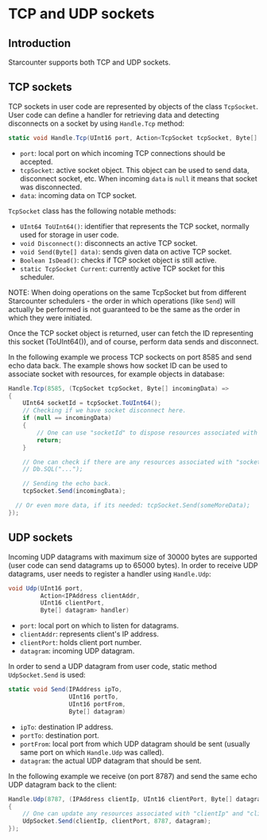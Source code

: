 # TCP and UDP sockets

## Introduction

Starcounter supports both TCP and UDP sockets.

## TCP sockets

TCP sockets in user code are represented by objects of the class `TcpSocket`. User code can define a handler for retrieving data and detecting disconnects on a socket by using `Handle.Tcp` method:

```csharp
static void Handle.Tcp(UInt16 port, Action<TcpSocket tcpSocket, Byte[] data> handler);
```

* `port`: local port on which incoming TCP connections should be accepted.
* `tcpSocket`: active socket object. This object can be used to send data, disconnect socket, etc. When incoming `data` is `null` it means that socket was disconnected.
* `data`: incoming data on TCP socket.

`TcpSocket` class has the following notable methods:

* `UInt64 ToUInt64()`: identifier that represents the TCP socket, normally used for storage in user code.
* `void Disconnect()`: disconnects an active TCP socket.
* `void Send(Byte[] data)`: sends given data on active TCP socket.
* `Boolean IsDead()`: checks if TCP socket object is still active.
* `static TcpSocket Current`: currently active TCP socket for this scheduler.

NOTE: When doing operations on the same TcpSocket but from different Starcounter schedulers - the order in which operations \(like `Send`\) will actually be performed is not guaranteed to be the same as the order in which they were initiated.

Once the TCP socket object is returned, user can fetch the ID representing this socket \(ToUInt64\(\)\), and of course, perform data sends and disconnect.

In the following example we process TCP sockects on port 8585 and send echo data back. The example shows how socket ID can be used to associate socket with resources, for example objects in database:

```csharp
Handle.Tcp(8585, (TcpSocket tcpSocket, Byte[] incomingData) =>
{
    UInt64 socketId = tcpSocket.ToUInt64();
    // Checking if we have socket disconnect here.
    if (null == incomingData)
    {
        // One can use "socketId" to dispose resources associated with this socket.
        return;
    }

    // One can check if there are any resources associated with "socketId" and otherwise create them.
    // Db.SQL("...");

    // Sending the echo back.
    tcpSocket.Send(incomingData);

  // Or even more data, if its needed: tcpSocket.Send(someMoreData);
});
```

## UDP sockets

Incoming UDP datagrams with maximum size of 30000 bytes are supported \(user code can send datagrams up to 65000 bytes\). In order to receive UDP datagrams, user needs to register a handler using `Handle.Udp`:

```csharp
void Udp(UInt16 port,
         Action<IPAddress clientAddr,
         UInt16 clientPort,
         Byte[] datagram> handler)
```

* `port`: local port on which to listen for datagrams.
* `clientAddr`: represents client's IP address.
* `clientPort`: holds client port number.
* `datagram`: incoming UDP datagram.

In order to send a UDP datagram from user code, static method `UdpSocket.Send` is used:

```csharp
static void Send(IPAddress ipTo,
                 UInt16 portTo,
                 UInt16 portFrom,
                 Byte[] datagram)
```

* `ipTo`: destination IP address.
* `portTo`: destination port.
* `portFrom`: local port from which UDP datagram should be sent \(usually same port on which `Handle.Udp` was called\).
* `datagram`: the actual UDP datagram that should be sent.

In the following example we receive \(on port 8787\) and send the same echo UDP datagram back to the client:

```csharp
Handle.Udp(8787, (IPAddress clientIp, UInt16 clientPort, Byte[] datagram) =>
{    
    // One can update any resources associated with "clientIp" and "clientPort".
    UdpSocket.Send(clientIp, clientPort, 8787, datagram);
});
```


